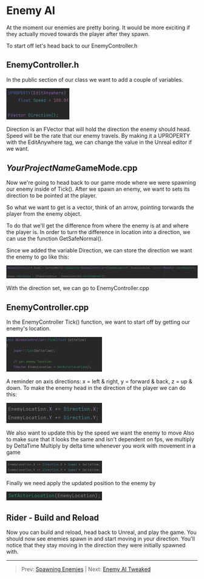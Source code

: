# Enemy AI
At the moment our enemies are pretty boring. It would be more exciting if they actually moved towards the player after they spawn.

To start off let's head back to our EnemyController.h

## EnemyController.h

In the public section of our class we want to add a couple of variables.

<img height="33%" src="img.png" width="33%"/>

Direction is an FVector that will hold the direction the enemy should head.
Speed will be the rate that our enemy travels. By making it a UPROPERTY with the EditAnywhere tag, we can change the value in the Unreal editor if we want.

## *YourProjectName*GameMode.cpp
Now we're going to head back to our game mode where we were spawning our enemy inside of Tick().
After we spawn an enemy, we want to sets its direction to be pointed at the player. 

So what we want to get is a vector, think of an arrow, pointing torwards the player from the enemy object.

To do that we'll get the difference from where the enemy is at and where the player is. In order to turn the difference in location into a direction, we can use the function GetSafeNormal().

Since we added the variable Direction, we can store the direction we want the enemy to go like this:

![img_1.png](img_1.png)

With the direction set, we can go to EnemyController.cpp

## EnemyController.cpp
In the EnemyController Tick() function, we want to start off by getting our enemy's location.

<img height="50%" src="img_2.png" width="50%"/>

A reminder on axis directions: x = left & right, y = forward & back, z = up & down.
To make the enemy head in the direction of the player we can do this:

<img height="50%" src="img_3.png" width="50%"/>

We also want to update this by the speed we want the enemy to move
Also to make sure that it looks the same and isn't dependent on fps, we multiply by DeltaTime
Multiply by delta time whenever you work with movement in a game

<img height="50%" src="img_4.png" width="50%"/>

Finally we need apply the updated position to the enemy by

<img height="50%" src="img_5.png" width="50%"/>

## Rider - Build and Reload
Now you can build and reload, head back to Unreal, and play the game. You should now see enemies spawn in and start moving in your direction. You'll notice that they stay moving in the direction they were initially spawned with.

---
>Prev: [Spawning Enemies](/05_GameMode/GAMEMODE.md)  |  Next: [Enemy AI Tweaked](/07_EnemyAI_Cont/AI_CONT.md)
